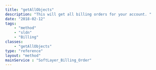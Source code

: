 ```yaml
---
title: "getAllObjects"
description: "This will get all billing orders for your account. "
date: "2018-02-12"
tags:
    - "method"
    - "sldn"
    - "Billing"
classes:
    - "getAllObjects"
type: "reference"
layout: "method"
mainService : "SoftLayer_Billing_Order"
---
```

